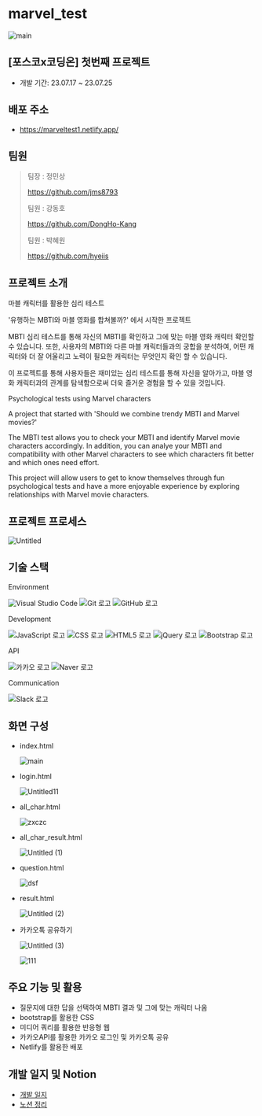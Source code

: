 # marvel_test
![main](https://github.com/DongHo-Kang/marvel_test/assets/90906531/9066ae39-3e25-42ca-883f-33e759664d0c)

## [포스코x코딩온] 첫번째 프로젝트
- 개발 기간: 23.07.17 ~ 23.07.25
## 배포 주소
- https://marveltest1.netlify.app/
## 팀원
> 팀장 : 정민상
> 
  > https://github.com/jms8793
> 
> 팀원 : 강동호
> 
  > https://github.com/DongHo-Kang
> 
> 팀원 : 박혜원
> 
  > https://github.com/hyeiis
## 프로젝트 소개
마블 캐릭터를 활용한 심리 테스트 

'유행하는 MBTI와 마블 영화를 합쳐볼까?' 에서 시작한 프로젝트

MBTI 심리 테스트를 통해 자신의 MBTI를 확인하고 그에 맞는 마블 영화 캐릭터 확인할 수 있습니다.
또한, 사용자의 MBTI와 다른 마블 캐릭터들과의 궁합을 분석하여, 어떤 캐릭터와 더 잘 어울리고 노력이 필요한 캐릭터는 무엇인지 확인 할 수 있습니다.

이 프로젝트를 통해 사용자들은 재미있는 심리 테스트를 통해 자신을 알아가고, 마블 영화 캐릭터과의 관계를 탐색함으로써 더욱 즐거운 경험을 할 수 있을 것입니다.

Psychological tests using Marvel characters

A project that started with 'Should we combine trendy MBTI and Marvel movies?'

The MBTI test allows you to check your MBTI and identify Marvel movie characters accordingly. In addition, you can analye your MBTI and compatibility with other Marvel characters to see which characters fit better and which ones need effort.

This project will allow users to get to know themselves through fun psychological tests and have a more enjoyable experience by exploring relationships with Marvel movie characters.
## 프로젝트 프로세스
![Untitled](https://github.com/DongHo-Kang/marvel_test/assets/90906531/22ccb6c9-9d0e-4ef2-9a91-e4b83851f290)
## 기술 스택
Environment
  
![Visual Studio Code](https://img.shields.io/badge/Visual%20Studio%20Code-007ACC?style=for-the-badge&logo=visualstudiocode&logoColor=white)
![Git 로고](https://img.shields.io/badge/git-F05032?style=for-the-badge&logo=git&logoColor=white)
![GitHub 로고](https://img.shields.io/badge/github-181717?style=for-the-badge&logo=github&logoColor=white)

Development 

![JavaScript 로고](https://img.shields.io/badge/javascript-F7DF1E?style=for-the-badge&logo=javascript&logoColor=black)
![CSS 로고](https://img.shields.io/badge/css-1572B6?style=for-the-badge&logo=css3&logoColor=white)
![HTML5 로고](https://img.shields.io/badge/html5-E34F26?style=for-the-badge&logo=html5&logoColor=white)
![jQuery 로고](https://img.shields.io/badge/jquery-0769AD?style=for-the-badge&logo=jquery&logoColor=white)
![Bootstrap 로고](https://img.shields.io/badge/bootstrap-7952B3?style=for-the-badge&logo=bootstrap&logoColor=white)

API

![카카오 로고](https://img.shields.io/badge/kakao-FFCD00?style=for-the-badge&logo=kakao&logoColor=white)
![Naver 로고](https://img.shields.io/badge/naver-%2303C75A?style=for-the-badge&logo=naver&logoColor=white)

Communication

![Slack 로고](https://img.shields.io/badge/slack-%234A154B?style=for-the-badge&logo=slack&logoColor=white)

## 화면 구성
- index.html
  
  ![main](https://github.com/DongHo-Kang/marvel_test/assets/90906531/66c6d595-99b2-40fd-be4e-868474250bf3)
  
- login.html
  
  ![Untitled11](https://github.com/DongHo-Kang/marvel_test/assets/90906531/c6dfb9af-1467-4104-b315-9710280ead68)
  
- all_char.html
  
  ![zxczc](https://github.com/DongHo-Kang/marvel_test/assets/90906531/d7f1c2a3-f0e5-4718-9a2a-0d1702137f45)
  
- all_char_result.html
  
  ![Untitled (1)](https://github.com/DongHo-Kang/marvel_test/assets/90906531/a43a3002-08fc-458a-8ab7-37f4fd5ced3a)
  
- question.html
  
  ![dsf](https://github.com/DongHo-Kang/marvel_test/assets/90906531/f7e97bcf-fc9f-4ac2-bbea-1f12f35aadde)
  
- result.html
  
  ![Untitled (2)](https://github.com/DongHo-Kang/marvel_test/assets/90906531/d08d13f7-afa0-42f8-8e7c-2c930306c4bd)
  
- 카카오톡 공유하기
  
  ![Untitled (3)](https://github.com/DongHo-Kang/marvel_test/assets/90906531/1f1399e3-16d3-487f-93f4-e9ae2a234bf2)

  ![111](https://github.com/DongHo-Kang/marvel_test/assets/90906531/dc5862f6-a245-4340-ab3e-42b5a4bf7b67)

## 주요 기능 및 활용
- 질문지에 대한 답을 선택하여 MBTI 결과 및 그에 맞는 캐릭터 나옴
- bootstrap를 활용한 CSS
- 미디어 쿼리를 활용한 반응형 웹
- 카카오API를 활용한 카카오 로그인 및 카카오톡 공유
- Netlify를 활용한 배포

## 개발 일지 및 Notion
- [개발 일지](https://dongho-kang.tistory.com/30)
- [노션 정리](https://standing-quart-92f.notion.site/Blue-Marvel-b87d58f98cfd40bcbaf27e4a7cb4a6b9?pvs=4)
